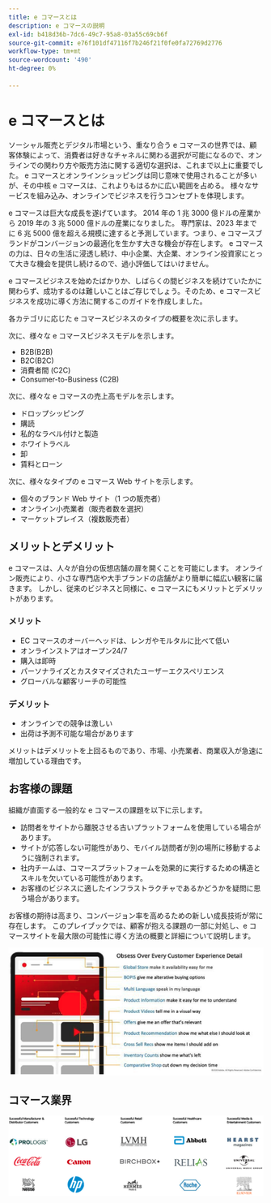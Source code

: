 ```yaml
---
title: e コマースとは
description: e コマースの説明
exl-id: b418d36b-7dc6-49c7-95a8-03a55c69cb6f
source-git-commit: e76f101df47116f7b246f21f0fe0fa72769d2776
workflow-type: tm+mt
source-wordcount: '490'
ht-degree: 0%

---
```


# e コマースとは

ソーシャル販売とデジタル市場という、重なり合う e コマースの世界では、顧客体験によって、消費者は好きなチャネルに関わる選択が可能になるので、オンラインでの関わり方や販売方法に関する適切な選択は、これまで以上に重要でした。 e コマースとオンラインショッピングは同じ意味で使用されることが多いが、その中核 e コマースは、これよりもはるかに広い範囲を占める。 様々なサービスを組み込み、オンラインでビジネスを行うコンセプトを体現します。

e コマースは巨大な成長を遂げています。 2014 年の 1 兆 3000 億ドルの産業から 2019 年の 3 兆 5000 億ドルの産業になりました。 専門家は、2023 年までに 6 兆 5000 億を超える規模に達すると予測しています。つまり、e コマースブランドがコンバージョンの最適化を生かす大きな機会が存在します。 e コマースの力は、日々の生活に浸透し続け、中小企業、大企業、オンライン投資家にとって大きな機会を提供し続けるので、過小評価してはいけません。

e コマースビジネスを始めたばかりか、しばらくの間ビジネスを続けていたかに関わらず、成功するのは難しいことはご存じでしょう。そのため、e コマースビジネスを成功に導く方法に関するこのガイドを作成しました。

各カテゴリに応じた e コマースビジネスのタイプの概要を次に示します。

次に、様々な e コマースビジネスモデルを示します。

- B2B(B2B)
- B2C(B2C)
- 消費者間 (C2C)
- Consumer-to-Business (C2B)

次に、様々な e コマースの売上高モデルを示します。

- ドロップシッピング
- 購読
- 私的なラベル付けと製造
- ホワイトラベル
- 卸
- 賃料とローン

次に、様々なタイプの e コマース Web サイトを示します。

- 個々のブランド Web サイト（1 つの販売者）
- オンライン小売業者（販売者数を選択）
- マーケットプレイス（複数販売者）

## メリットとデメリット

e コマースは、人々が自分の仮想店舗の扉を開くことを可能にします。 オンライン販売により、小さな専門店や大手ブランドの店舗がより簡単に幅広い観客に届きます。 しかし、従来のビジネスと同様に、e コマースにもメリットとデメリットがあります。

### メリット

- EC コマースのオーバーヘッドは、レンガやモルタルに比べて低い
- オンラインストアはオープン24/7
- 購入は即時
- パーソナライズとカスタマイズされたユーザーエクスペリエンス
- グローバルな顧客リーチの可能性

### デメリット

- オンラインでの競争は激しい
- 出荷は予測不可能な場合があります

メリットはデメリットを上回るものであり、市場、小売業者、商業収入が急速に増加している理由です。

## お客様の課題

組織が直面する一般的な e コマースの課題を以下に示します。

- 訪問者をサイトから離脱させる古いプラットフォームを使用している場合があります。
- サイトが応答しない可能性があり、モバイル訪問者が別の場所に移動するように強制されます。
- 社内チームは、コマースプラットフォームを効果的に実行するための構造とスキルを欠いている可能性があります。
- お客様のビジネスに適したインフラストラクチャであるかどうかを疑問に思う場合があります。

お客様の期待は高まり、コンバージョン率を高めるための新しい成長技術が常に存在します。 このプレイブックでは、顧客が抱える課題の一部に対処し、e コマースサイトを最大限の可能性に導く方法の概要と詳細について説明します。

![コマース技術の価値](../../assets/playbooks/commerce-tech.png)

## コマース業界

![コマース技術の価値](../../assets/playbooks/commerce-industries.png)
